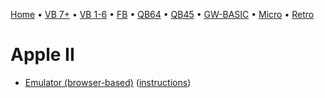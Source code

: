 [Home](https://gotbasic.com) • [VB 7+](vb.md) • [VB 1-6](vb6.md) • [FB](freebasic.md) • [QB64](qb64.md) • [QB45](qb.md) • [GW-BASIC](gw-basic.md) • [Micro](micro.md) • [Retro](retro.md)

# Apple II

- [Emulator (browser-based)](https://www.scullinsteel.com/apple2/) ([instructions](https://www.howtogeek.com/659450/how-to-write-an-apple-ii-basic-program-in-your-web-browser/?fbclid=IwAR0YrH_23twFC7hEpNALMlJ86nkOdVckDRmmYeSVMFh4f6LZuywlzNcJuaw))